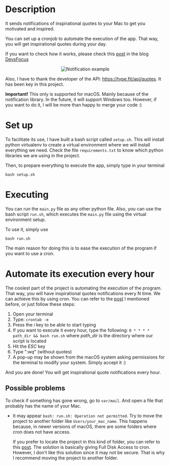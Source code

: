 # Description
It sends notifications of inspirational quotes to your Mac to get you motivated and inspired. 

You can set up a cronjob to automate the execution of the app. That way, you will get inspirational quotes during your day.

If you want to check how it works, please check this [post](https://www.devsfocus.com/post/inspirational-quotes-notifications-in-macos) in the blog [DevsFocus](https://www.devsfocus.com/)

<p align="center">
  <img src="https://static.wixstatic.com/media/2c7963_941ce98061644edaad0cb6dd0a3acf3e~mv2.jpg/v1/fill/w_598,h_127,al_c,q_90/2c7963_941ce98061644edaad0cb6dd0a3acf3e~mv2.webp" alt="Notification example"/>
</p>

Also, I have to thank the developer of the API: https://type.fit/api/quotes. It has been key in this project.

**Important!** This only is supported for macOS. Mainly because of the notification library. In the future, it will support Windows too. However, if you want to do it, I will be more than happy to merge your code :)

# Set up
To facilitate its use, I have built a bash script called `setup.sh`. This will install python virtualenv to create a virtual environment where we will install everything we need. Check the file `requirements.txt` to know which python libraries we are using in the project.

Then, to prepare everything to execute the app, simply type in your terminal

`bash setup.sh`

# Executing
You can run the `main.py` file as any other python file. Also, you can use the bash script `run.sh`, which executes the `main.py` file using the virtual environment setup.

To use it, simply use

`bash run.sh`

The main reason for doing this is to ease the execution of the program if you want to use a cron.

# Automate its execution every hour
The coolest part of the project is automating the execution of the program. That way, you will have inspirational quotes notifications every N time.
We can achieve this by using cron. You can refer to the [post](https://www.devsfocus.com/post/inspirational-quotes-notifications-in-macos) I mentioned before, or just follow these steps:
1. Open your terminal
2. Type: `crontab -e`
3. Press the *i* key to be able to start typing
4. If you want to execute it every hour, type the following: 
`0 * * * * path_dir && bash run.sh`
  where *path_dir* is the directory where our script is located
5. Hit the *ESC* key
6. Type "*:wq*" (without quotes)
7. A pop-up may be shown from the macOS system asking permissions for the terminal to modify your system. Simply accept it :)

And you are done! You will get inspirational quote notifications every hour.

## Possible problems
To check if something has gone wrong, go to `var/mail`. And open a file that probably has the name of your Mac.
- It may appear `bash: run.sh: Operation not permitted`. Try to move the project to another folder like `Users/your_mac_name`. This happens because, in newer versions of macOS, there are some folders where cron does not have access. 
  
  If you prefer to locate the project in this kind of folder, you can refer to this [post](https://blog.bejarano.io/fixing-cron-jobs-in-mojave/). The solution is basically giving Full Disk Access to cron. However, I don't like this solution since it may not be secure. That is why I recommend moving the project to another folder.